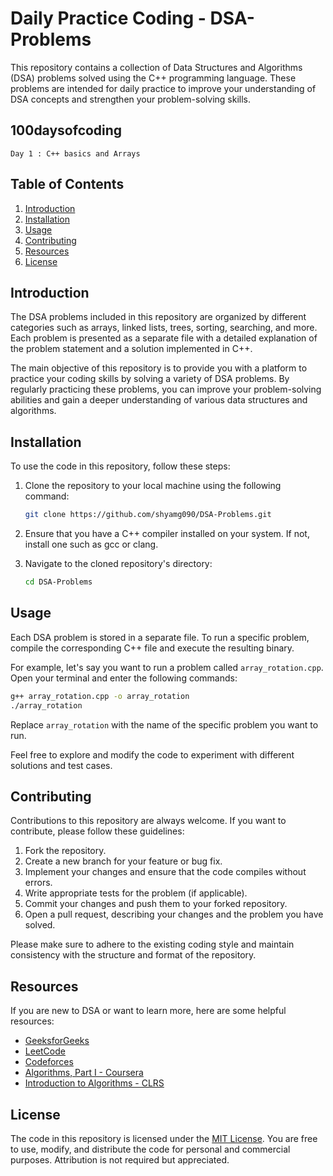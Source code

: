 # Daily Practice Coding - DSA-Problems

This repository contains a collection of Data Structures and Algorithms (DSA) problems solved using the C++ programming language. These problems are intended for daily practice to improve your understanding of DSA concepts and strengthen your problem-solving skills.

## 100daysofcoding

```Day 1 : C++ basics and Arrays ```

## Table of Contents

1. [Introduction](#introduction)
2. [Installation](#installation)
3. [Usage](#usage)
4. [Contributing](#contributing)
5. [Resources](#resources)
6. [License](#license)

## Introduction

The DSA problems included in this repository are organized by different categories such as arrays, linked lists, trees, sorting, searching, and more. Each problem is presented as a separate file with a detailed explanation of the problem statement and a solution implemented in C++.

The main objective of this repository is to provide you with a platform to practice your coding skills by solving a variety of DSA problems. By regularly practicing these problems, you can improve your problem-solving abilities and gain a deeper understanding of various data structures and algorithms.

## Installation

To use the code in this repository, follow these steps:

1. Clone the repository to your local machine using the following command:

   ```bash
   git clone https://github.com/shyamg090/DSA-Problems.git
   ```

2. Ensure that you have a C++ compiler installed on your system. If not, install one such as gcc or clang.

3. Navigate to the cloned repository's directory:

   ```bash
   cd DSA-Problems
   ```

## Usage

Each DSA problem is stored in a separate file. To run a specific problem, compile the corresponding C++ file and execute the resulting binary.

For example, let's say you want to run a problem called `array_rotation.cpp`. Open your terminal and enter the following commands:

```bash
g++ array_rotation.cpp -o array_rotation
./array_rotation
```

Replace `array_rotation` with the name of the specific problem you want to run.

Feel free to explore and modify the code to experiment with different solutions and test cases.

## Contributing

Contributions to this repository are always welcome. If you want to contribute, please follow these guidelines:

1. Fork the repository.
2. Create a new branch for your feature or bug fix.
3. Implement your changes and ensure that the code compiles without errors.
4. Write appropriate tests for the problem (if applicable).
5. Commit your changes and push them to your forked repository.
6. Open a pull request, describing your changes and the problem you have solved.

Please make sure to adhere to the existing coding style and maintain consistency with the structure and format of the repository.

## Resources

If you are new to DSA or want to learn more, here are some helpful resources:

- [GeeksforGeeks](https://www.geeksforgeeks.org/)
- [LeetCode](https://leetcode.com/)
- [Codeforces](https://codeforces.com/)
- [Algorithms, Part I - Coursera](https://www.coursera.org/learn/algorithms-part1)
- [Introduction to Algorithms - CLRS](https://mitpress.mit.edu/books/introduction-algorithms)

## License

The code in this repository is licensed under the [MIT License](LICENSE). You are free to use, modify, and distribute the code for personal and commercial purposes. Attribution is not required but appreciated.
